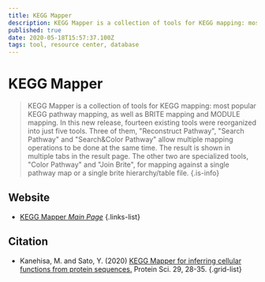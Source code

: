 ```yaml
---
title: KEGG Mapper
description: KEGG Mapper is a collection of tools for KEGG mapping: most popular KEGG pathway mapping, as well as BRITE mapping and MODULE mapping.
published: true
date: 2020-05-18T15:57:37.100Z
tags: tool, resource center, database
---
```


# KEGG Mapper

> KEGG Mapper is a collection of tools for KEGG mapping: most popular KEGG pathway mapping, as well as BRITE mapping and MODULE mapping. In this new release, fourteen existing tools were reorganized into just five tools. Three of them, "Reconstruct Pathway", "Search Pathway" and "Search&Color Pathway" allow multiple mapping operations to be done at the same time. The result is shown in multiple tabs in the result page. The other two are specialized tools, "Color Pathway" and "Join Brite", for mapping against a single pathway map or a single brite hierarchy/table file.
{.is-info}



## Website

- [KEGG Mapper *Main Page*](https://www.genome.jp/kegg/tool/map_pathway2.html)
{.links-list}

## Citation

- Kanehisa, M. and Sato, Y. (2020) [KEGG Mapper for inferring cellular functions from protein sequences.](https://onlinelibrary.wiley.com/doi/full/10.1002/pro.3711) Protein Sci. 29, 28-35.
{.grid-list}